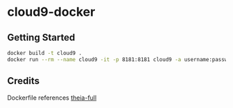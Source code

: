# cloud9-docker

## Getting Started

```bash
docker build -t cloud9 .
docker run --rm --name cloud9 -it -p 8181:8181 cloud9 -a username:password
```

## Credits

Dockerfile references [theia-full](https://github.com/theia-ide/theia-apps/blob/0610ffa4213c499127b372d92dc658ec726d9ca1/theia-full-docker/Dockerfile#L174)
